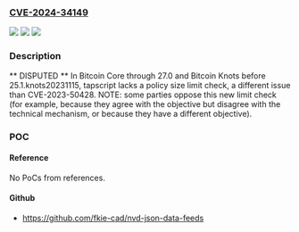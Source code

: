 ### [CVE-2024-34149](https://cve.mitre.org/cgi-bin/cvename.cgi?name=CVE-2024-34149)
![](https://img.shields.io/static/v1?label=Product&message=n%2Fa&color=blue)
![](https://img.shields.io/static/v1?label=Version&message=n%2Fa&color=blue)
![](https://img.shields.io/static/v1?label=Vulnerability&message=n%2Fa&color=brighgreen)

### Description

** DISPUTED ** In Bitcoin Core through 27.0 and Bitcoin Knots before 25.1.knots20231115, tapscript lacks a policy size limit check, a different issue than CVE-2023-50428. NOTE: some parties oppose this new limit check (for example, because they agree with the objective but disagree with the technical mechanism, or because they have a different objective).

### POC

#### Reference
No PoCs from references.

#### Github
- https://github.com/fkie-cad/nvd-json-data-feeds

